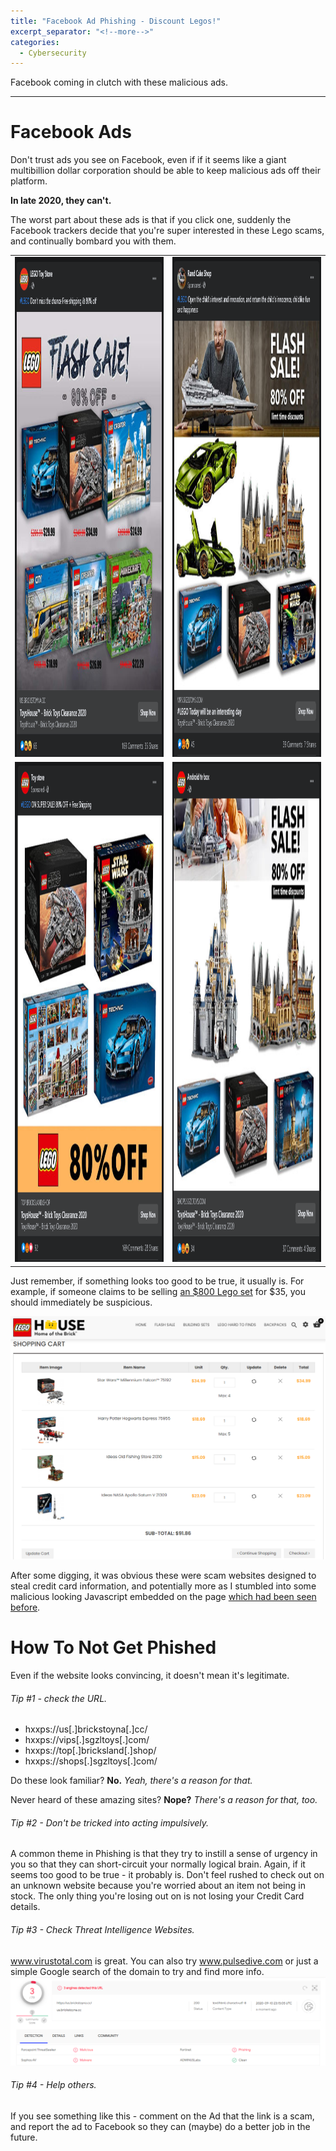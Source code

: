 ```yaml
---
title: "Facebook Ad Phishing - Discount Legos!"
excerpt_separator: "<!--more-->"
categories:
  - Cybersecurity
---
```


Facebook coming in clutch with these malicious ads.
<!--more-->


---
# Facebook Ads
Don't trust ads you see on Facebook, even if if it seems like a giant multibillion dollar corporation should be able to keep malicious ads off their platform.

**In late 2020, they can't.**

The worst part about these ads is that if you click one, suddenly the Facebook trackers decide that you're super interested in these Lego scams, and continually bombard you with them.

<table>
  <tr>
    <td><img src="/assets/images/fbscam/1.PNG" alt="1" width = 600px height = 800px ></td>
    <td><img src="/assets/images/fbscam/2.PNG" alt="2" width = 600px height = 800px ></td>
  </tr>
  <tr>
    <td><img src="/assets/images/fbscam/3.PNG" alt="3" width = 600px height = 800px ></td>
    <td><img src="/assets/images/fbscam/4.PNG" alt="4" width = 600px height = 800px ></td>
  </tr>
</table>

Just remember, if something looks too good to be true, it usually is. For example, if someone claims to be selling [an $800 Lego set](https://www.lego.com/en-us/product/millennium-falcon-75192) for $35, you should immediately be suspicious.

![toogood](/assets/images/fbscam/toogood.PNG "tooogood")

After some digging, it was obvious these were scam websites designed to steal credit card information, and potentially more as I stumbled into some malicious looking Javascript embedded on the page [which had been seen before](https://www.joesandbox.com/analysis/189402/0/pdf).

# How To Not Get Phished
Even if the website looks convincing, it doesn't mean it's legitimate. 

###### Tip #1 - check the URL.
* hxxps://us[.]brickstoyna[.]cc/
* hxxps://vips[.]sgzltoys[.]com/
* hxxps://top[.]bricksland[.]shop/
* hxxps://shops[.]sgzltoys[.]com/

Do these look familiar? **No.** 
*Yeah, there's a reason for that.*

Never heard of these amazing sites? **Nope?** 
*There's a reason for that, too.*

###### Tip #2 - Don't be tricked into acting impulsively.
A common theme in Phishing is that they try to instill a sense of urgency in you so that they can short-circuit your normally logical brain. 
Again, if it seems too good to be true - it probably is. Don't feel rushed to check out on an unknown website because you're worried about an item not being in stock. 
The only thing you're losing out on is not losing your Credit Card details.

###### Tip #3 - Check Threat Intelligence Websites.
www.virustotal.com is great. You can also try www.pulsedive.com or just a simple Google search of the domain to try and find more info.
![malicious](/assets/images/fbscam/virustotal.PNG "virustotal")

###### Tip #4 - Help others.
If you see something like this - comment on the Ad that the link is a scam, and report the ad to Facebook so they can (maybe) do a better job in the future.